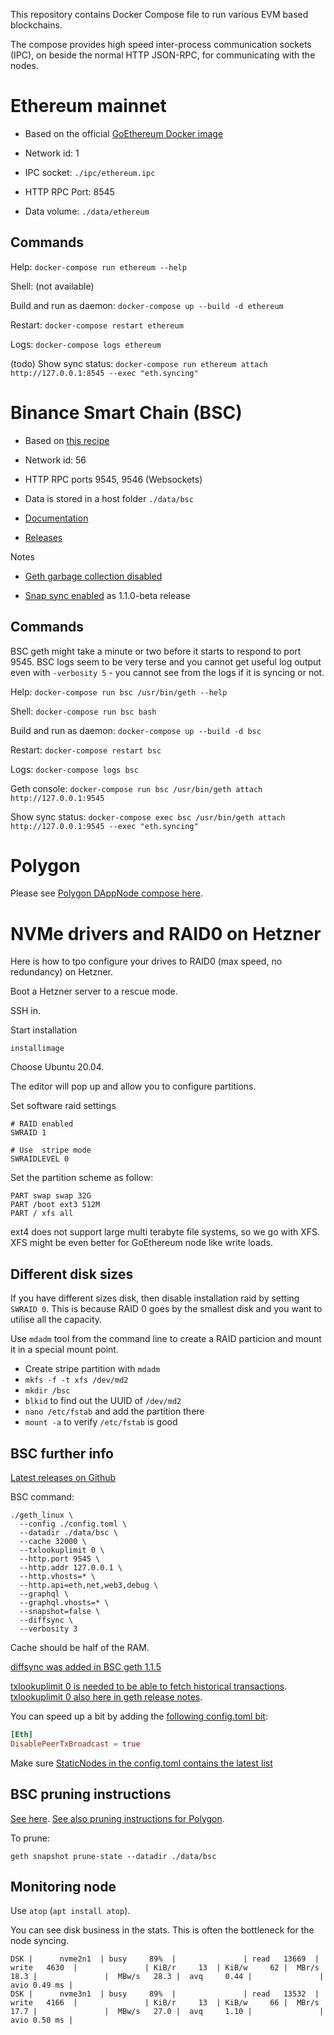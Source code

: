 This repository contains Docker Compose file to run various EVM based blockchains.

The compose provides high speed inter-process communication sockets (IPC), on beside the normal HTTP JSON-RPC, for communicating with the nodes. 

# Ethereum mainnet 

* Based on the official [GoEthereum Docker image](https://hub.docker.com/r/ethereum/client-go)

* Network id: 1

* IPC socket: `./ipc/ethereum.ipc`

* HTTP RPC Port: 8545

* Data volume: `./data/ethereum`

## Commands

Help: `docker-compose run ethereum --help`

Shell: (not available)

Build and run as daemon: `docker-compose up --build -d ethereum`

Restart: `docker-compose restart ethereum`

Logs: `docker-compose logs ethereum`

(todo) Show sync status: `docker-compose run ethereum attach http://127.0.0.1:8545 --exec "eth.syncing"` 

# Binance Smart Chain (BSC)

* Based on [this recipe](https://github.com/ServerContainers/bsc)

* Network id: 56

* HTTP RPC ports 9545, 9546 (Websockets)

* Data is stored in a host folder `./data/bsc`

* [Documentation](https://docs.binance.org/smart-chain/developer/fullnode.html)

* [Releases](https://github.com/binance-chain/bsc/releases)

Notes

* [Geth garbage collection disabled](https://github.com/ethereum/go-ethereum/issues/21865)

* [Snap sync enabled](https://github.com/binance-chain/bsc/releases/tag/v1.1.0-beta) as 1.1.0-beta release

## Commands

BSC geth might take a minute or two before it starts to respond to port 9545.
BSC logs seem to be very terse and you cannot get useful log output even with `-verbosity 5` - you cannot see from the logs if it is syncing or not. 

Help: `docker-compose run bsc /usr/bin/geth --help`

Shell: `docker-compose run bsc bash`

Build and run as daemon: `docker-compose up --build -d bsc`

Restart: `docker-compose restart bsc`

Logs: `docker-compose logs bsc`

Geth console: `docker-compose run bsc /usr/bin/geth attach http://127.0.0.1:9545`

Show sync status: `docker-compose exec bsc /usr/bin/geth attach http://127.0.0.1:9545 --exec "eth.syncing"` 

# Polygon

Please see [Polygon DAppNode compose here](https://github.com/MysticRyuujin/dappnode-polygon).

# NVMe drivers and RAID0 on Hetzner

Here is how to tpo configure your drives to RAID0 (max speed, no redundancy) on Hetzner.

Boot a Hetzner server to a rescue mode.

SSH in.

Start installation

```shell
installimage
```

Choose Ubuntu 20.04.

The editor will pop up and allow you to configure partitions.

Set software raid settings

```shell
# RAID enabled
SWRAID 1

# Use  stripe mode
SWRAIDLEVEL 0
```

Set the partition scheme as follow:

```
PART swap swap 32G
PART /boot ext3 512M
PART / xfs all
```

ext4 does not support large multi terabyte file systems, so we go with XFS. XFS might be even better for GoEthereum node like write loads.

## Different disk sizes

If you have different sizes disk, then disable installation raid by setting `SWRAID 0`.
This is because RAID 0 goes by the smallest disk and you want to utilise all the capacity. 

Use `mdadm` tool from the command line to create a RAID particion and mount it in a special mount point.

- Create stripe partition with `mdadm`
- `mkfs -f -t xfs /dev/md2`
- `mkdir /bsc`
- `blkid` to find out the UUID of `/dev/md2`
- `nano /etc/fstab` and add the partition there
- `mount -a` to verify `/etc/fstab` is good

## BSC further info

[Latest releases on Github](https://github.com/binance-chain/bsc/releases)

BSC command:

```shell
./geth_linux \
  --config ./config.toml \
  --datadir ./data/bsc \
  --cache 32000 \
  --txlookuplimit 0 \
  --http.port 9545 \
  --http.addr 127.0.0.1 \
  --http.vhosts=* \
  --http.api=eth,net,web3,debug \
  --graphql \
  --graphql.vhosts=* \
  --snapshot=false \
  --diffsync \
  --verbosity 3
```

Cache should be half of the RAM.

[diffsync was added in BSC geth 1.1.5](https://github.com/binance-chain/bsc/releases/tag/v1.1.5)

[txlookuplimit 0 is needed to be able to fetch historical transactions](https://ethereum.stackexchange.com/questions/85261/is-ethereum-fast-sync-feasible-to-get-logs/85306#85306). 
[txlookuplimit 0 also here in geth release notes](https://newreleases.io/project/github/ethereum/go-ethereum/release/v1.10.0).

You can speed up a bit by adding the [following config.toml bit](https://github.com/binance-chain/bsc/issues/502#issuecomment-974785413):

```toml
[Eth]
DisablePeerTxBroadcast = true
```

Make sure [StaticNodes in the config.toml contains the latest list](https://github.com/binance-chain/bsc/issues/544#issuecomment-974792305)

## BSC pruning instructions

[See here](https://github.com/binance-chain/bsc/issues/502).
[See also pruning instructions for Polygon](https://forum.matic.network/t/bor-offline-pruning/1830).

To prune:

```shell
geth snapshot prune-state --datadir ./data/bsc
```

## Monitoring node

Use `atop` (`apt install atop`).

You can see disk business in the stats. This is often the bottleneck for the node syncing.  

```
DSK |      nvme2n1  | busy     89%  |               | read   13669  | write   4630  |               | KiB/r     13  | KiB/w     62 |  MBr/s   18.3 |               |  MBw/s   28.3 |  avq     0.44 |               |  avio 0.49 ms |
DSK |      nvme3n1  | busy     89%  |               | read   13532  | write   4166  |               | KiB/r     13  | KiB/w     66 |  MBr/s   17.7 |               |  MBw/s   27.0 |  avq     1.10 |               |  avio 0.50 ms |
```